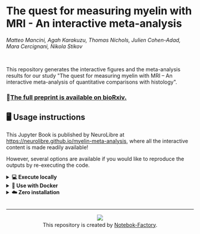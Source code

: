 The quest for measuring myelin with MRI - An interactive meta-analysis
======================================================================

_Matteo Mancini, Agah Karakuzu, Thomas Nichols, Julien Cohen-Adad, Mara Cercignani, Nikola Stikov_

<br>

This repository generates the interactive figures and the meta-analysis results for our study "The quest for measuring myelin with MRI – An interactive meta-analysis of quantitative comparisons with histology".

###  📎[The full preprint is available on bioRxiv.](https://www.biorxiv.org/content/10.1101/2020.07.13.200972v2)


## 🖥 Usage instructions 

This Jupyter Book is published by NeuroLibre at <a href="https://neurolibre.github.io/myelin-meta-analysis">https://neurolibre.github.io/myelin-meta-analysis</a>, where all the interactive content is made readily available!

However, several options are available if you would like to reproduce the outputs
by re-executing the code. 

<details><summary> <b>💻 Execute locally</b> </font> </summary><br>

The required packages can be installed using pip:

```
pip install -r requirements.txt
```

---
**Note:**

R and the metafor package are both needed to fit the mixed-effect model in `meta-analysis.ipynb` through the package rpy2. Alternatively, you can use the conda environment described in `environment.yml`.

---
</details>

<details><summary> <b>🐳 Use with Docker</b> </font> </summary><br>

If you have Docker installed on your computer and running, you can run the code 
in the same environment described in this repository using `repo2docker`. 

1. Simply install `repo2docker` from pyPI: 
```
pip install jupyter-repo2docker
```
2. Run the following command in your terminal:
```
jupyter-repo2docker https://github.com/neurolibre/myelin-meta-analysis
```

After building (it might take a while!), it should output in your terminal 
something like:

```
Copy/paste this URL into your browser when you connect for the first time,
    to login with a token:
        http://0.0.0.0:36511/?token=f94f8fabb92e22f5bfab116c382b4707fc2cade56ad1ace0
```

This should start a Jupyter session on your browser and make all the resources 
you see when you [launch a Binder](https://mybinder.org/v2/gh/neurolibre/myelin-meta-analysis/master) for this repository. 

To re-use your container built by repo2docker, do the following: 

1. Run `docker images` command and copy the `IMAGE ID` to your clipboard 
2. Run the following command to start the container:
```
docker run -it --rm -p 8888:8888 `PASTE IMAGE ID HERE` jupyter notebook --ip 0.0.0.0
```
</details>

<details><summary> <b>☁️ Zero installation</b> </font> </summary><br>

You can use <code> Interact Inline </code> or <code>Launch in Binder</code> buttons 
at the top of each page of the <a href="https://neurolibre.github.io/myelin-meta-analysis">Jupyter Book</a>.

Alternatively, you can start a Binder session by clicking the badge below: 

[![Binder](https://github.com/zelenkastiot/binder_badges/blob/master/badges/myelin--meta--analysis-binder.svg)](https://mybinder.org/v2/gh/neurolibre/myelin-meta-analysis/master)

</details>

<br>

<hr>
<p align="center">
<img src="https://avatars3.githubusercontent.com/u/63861117?s=200&v=4" style="width:40px;"></img> <br>
This repository is created by <a href="https://github.com/Notebook-Factory">Notebok-Factory</a>. 
</p>